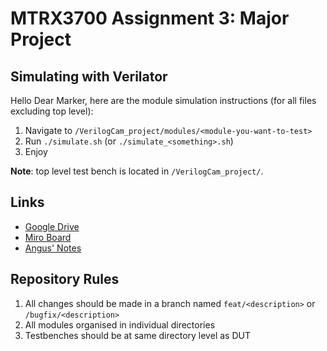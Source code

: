 # MTRX3700 Assignment 3: Major Project

## Simulating with Verilator

Hello Dear Marker, here are the module simulation instructions (for all files excluding top level):

1. Navigate to `/VerilogCam_project/modules/<module-you-want-to-test>`
2. Run `./simulate.sh` (or `./simulate_<something>.sh`)
3. Enjoy

**Note**: top level test bench is located in `/VerilogCam_project/`.

## Links

- [Google Drive](https://drive.google.com/drive/folders/1Tdluoq0dQAtGncYuBWEk-eCnp1yYzKub?usp=sharing)
- [Miro Board](https://miro.com/app/board/uXjVKnODoiw=/)
- [Angus' Notes](https://purring-tank-c87.notion.site/Digital-Circuits-FPGAs-89429cda6f52428d96309002b1f4de92?pvs=4)

## Repository Rules

1. All changes should be made in a branch named `feat/<description>` or `/bugfix/<description>`
2. All modules organised in individual directories
3. Testbenches should be at same directory level as DUT
